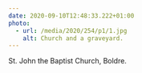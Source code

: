 ```yaml
---
date: 2020-09-10T12:48:33.222+01:00
photo:
  - url: /media/2020/254/p1/1.jpg
    alt: Church and a graveyard.
---
```


St. John the Baptist Church, Boldre.
